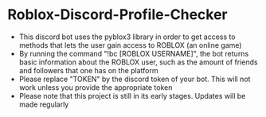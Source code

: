 # Roblox-Discord-Profile-Checker
- This discord bot uses the pyblox3 library in order to get access to methods that lets the user gain access to ROBLOX (an online game)
- By running the command "!bc [ROBLOX USERNAME]", the bot returns basic information about the ROBLOX user, such as the amount of friends and followers that one has on the platform
- Please replace "TOKEN" by the discord token of your bot. This will not work unless you provide the appropriate token
- Please note that this project is still in its early stages. Updates will be made regularly

